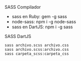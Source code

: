 SASS Compilador
 - sass en Ruby: gem -g sass
 - node-sass: npm i -g node-sass 
 - sass en DartJS: npm i -g sass

 SASS DartJS

    sass archivo.scss archivo.css
    sass archivo.scss:archivo.css
    sass carpeta_scss:carpeta_css